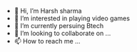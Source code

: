 - 👋 Hi, I’m Harsh sharma
- 👀 I’m interested in playing video games
- 🌱 I’m currently persuing Btech 
- 💞️ I’m looking to collaborate on ...
- 📫 How to reach me ...

<!---
harsh9519/harsh9519 is a ✨ special ✨ repository because its `README.md` (this file) appears on your GitHub profile.
You can click the Preview link to take a look at your changes.
--->
